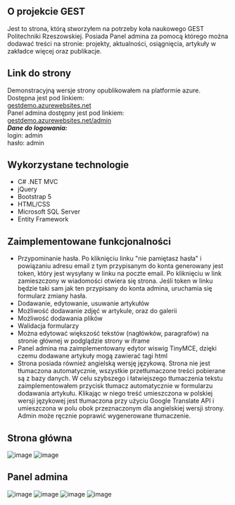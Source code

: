 ## O projekcie GEST
Jest to strona, którą stworzyłem na potrzeby koła naukowego GEST Politechniki Rzeszowskiej. Posiada Panel admina za pomocą którego można dodawać treści na stronie: projekty, aktualności, osiągnięcia, artykuły w zakładce więcej oraz publikacje.
## Link do strony
Demonstracyjną wersje strony opublikowałem na platformie azure. Dostępna jest pod linkiem:  
[gestdemo.azurewebsites.net](https://gestdemo.azurewebsites.net/)  
Panel admina dostępny jest pod linkiem:  
[gestdemo.azurewebsites.net/admin](https://gestdemo.azurewebsites.net/admin)  
***Dane do logowania:***  
login: admin  
hasło: admin  

## Wykorzystane technologie
- C# .NET MVC
- jQuery
- Bootstrap 5
- HTML/CSS
- Microsoft SQL Server
- Entity Framework

## Zaimplementowane funkcjonalności
- Przypominanie hasła. Po kliknięciu linku "nie pamiętasz hasła" i powiązaniu adresu email z tym przypisanym do konta generowany jest token, który jest wysyłany w linku na poczte email. Po kliknięciu w link zamieszczony w wiadomości otwiera się strona. Jeśli token w linku będzie taki sam jak ten przypisany do konta admina, uruchamia się formularz zmiany hasła.
- Dodawanie, edytowanie, usuwanie artykułów
- Możliwość dodawanie zdjęć w artykule, oraz do galerii
- Możliwość dodawania plików
- Walidacja formularzy
- Można edytować większość tekstów (nagłówków, paragrafów) na stronie głównej w podglądzie strony w iframe
- Panel admina ma zaimplementowany edytor wiswig TinyMCE, dzięki czemu dodawane artykuły mogą zawierać tagi html
- Strona posiada również angielską wersję językową. Strona nie jest tłumaczona automatycznie, wszystkie przetłumaczone treści pobierane są z bazy danych. W celu szybszego i łatwiejszego tłumaczenia tekstu zaimplementowałem przycisk tłumacz automatycznie w formularzu dodawania artykułu. Klikając w niego treść umieszczona w polskiej wersji językowej jest tłumaczona przy użyciu Google Translate API i umieszczona w polu obok przeznaczonym dla angielskiej wersji strony. Admin może ręcznie poprawić wygenerowane tłumaczenie.

## Strona główna
![image](https://user-images.githubusercontent.com/80482388/227707870-a1f0e3a5-b4b5-4522-ad05-5d4d655f9d3e.png)
![image](https://user-images.githubusercontent.com/80482388/227707911-3a5efbf7-0ca8-43fd-8d0a-7ae6e355874b.png)

## Panel admina
![image](https://user-images.githubusercontent.com/80482388/227707970-13c16932-23b7-4055-a481-cb534b2a7e8b.png)
![image](https://user-images.githubusercontent.com/80482388/227707981-81f1973a-89fc-4e5c-be92-0a0f2a17fd54.png)
![image](https://user-images.githubusercontent.com/80482388/227707999-5e766d6d-9ae2-4afd-8d23-0d980397c17c.png)
![image](https://user-images.githubusercontent.com/80482388/227708009-1be45741-d901-4ef5-af59-bf574f40b270.png)



